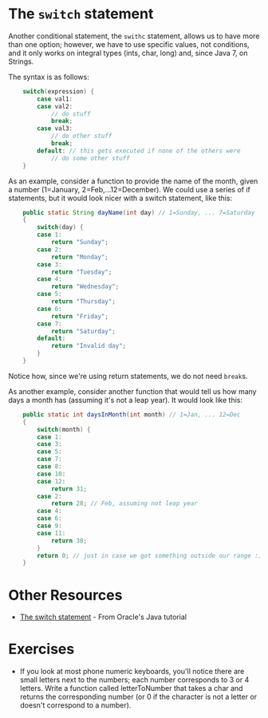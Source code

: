 The `switch` statement
===

Another conditional statement, the `swithc` statement, allows us to have more than one option; however, we have to use specific values, not conditions, and it only works on integral types (ints, char, long) and, since Java 7, on Strings.

The syntax is as follows:
```java
    switch(expression) {
        case val1:
        case val2:
            // do stuff
            break;
        case val3:
            // do other stuff
            break;
        default: // this gets executed if none of the others were
            // do some other stuff
    }
```

As an example, consider a function to provide the name of the month, given a number (1=January, 2=Feb,...12=December). We could use a series of if statements, but it would look nicer with a switch statement, like this:

```java
	public static String dayName(int day) // 1=Sunday, ... 7=Saturday
	{
		switch(day) {
		case 1:
			return "Sunday";
		case 2:
			return "Monday";
		case 3:
			return "Tuesday";
		case 4:
			return "Wednesday";
		case 5:
			return "Thursday";
		case 6:
			return "Friday";
		case 7:
			return "Saturday";
		default:
			return "Invalid day";
		}
	}
```

Notice how, since we're using return statements, we do not need `break`s.

As another example, consider another function that would tell us how many days a month has (assuming it's not a leap year). It would look like this:

```java
	public static int daysInMonth(int month) // 1=Jan, ... 12=Dec
	{
		switch(month) {
		case 1:
		case 3:
		case 5:
		case 7:
		case 8:
		case 10:
		case 12:
			return 31;
		case 2:
			return 28; // Feb, assuming not leap year
		case 4:
		case 6:
		case 9:
		case 11:
			return 30;
		}
		return 0; // just in case we got something outside our range :)
	}
```

# Other Resources
+ [The switch statement](http://docs.oracle.com/javase/tutorial/java/nutsandbolts/switch.html) - From Oracle's Java tutorial

# Exercises
+ If you look at most phone numeric keyboards, you'll notice there are small letters next to the numbers; each number corresponds to 3 or 4 letters. Write a function called letterToNumber that takes a char and returns the corresponding number (or 0 if the character is not a letter or doesn't correspond to a number).
